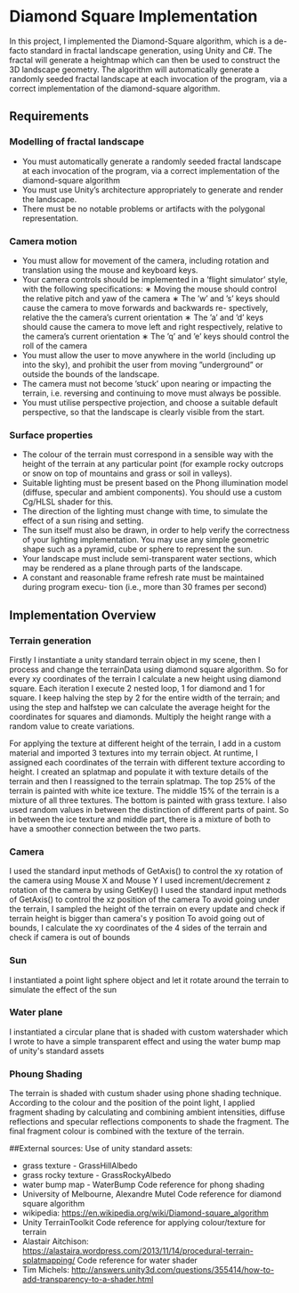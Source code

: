 # Diamond Square Implementation

In this project, I implemented the Diamond-Square algorithm, which is a de-facto standard in fractal landscape generation, using Unity and C#. The fractal will generate a heightmap which can then be used to construct the 3D landscape geometry. The algorithm will automatically generate a randomly seeded fractal landscape at each invocation of the program, via a correct implementation of the diamond-square algorithm.

## Requirements

### Modelling of fractal landscape
- You must automatically generate a randomly seeded fractal landscape at each invocation of the program, via a correct implementation of the diamond-square algorithm
- You must use Unity’s architecture appropriately to generate and render the landscape.
- There must be no notable problems or artifacts with the polygonal representation.
### Camera motion
- You must allow for movement of the camera, including rotation and translation using the mouse and keyboard keys.
- Your camera controls should be implemented in a ’flight simulator’ style, with the following specifications:
∗ Moving the mouse should control the relative pitch and yaw of the camera
∗ The ’w’ and ’s’ keys should cause the camera to move forwards and backwards re-
spectively, relative the the camera’s current orientation
∗ The ’a’ and ’d’ keys should cause the camera to move left and right respectively, relative to the camera’s current orientation
∗ The ’q’ and ’e’ keys should control the roll of the camera
- You must allow the user to move anywhere in the world (including up into the sky), and
prohibit the user from moving ”underground” or outside the bounds of the landscape.
- The camera must not become ’stuck’ upon nearing or impacting the terrain, i.e. reversing and continuing to move must always be possible.
- You must utilise perspective projection, and choose a suitable default perspective, so that the landscape is clearly visible from the start.
### Surface properties
- The colour of the terrain must correspond in a sensible way with the height of the terrain at any particular point (for example rocky outcrops or snow on top of mountains and grass or soil in valleys).
- Suitable lighting must be present based on the Phong illumination model (diffuse, specular and ambient components). You should use a custom Cg/HLSL shader for this.
- The direction of the lighting must change with time, to simulate the effect of a sun rising and setting.
- The sun itself must also be drawn, in order to help verify the correctness of your lighting implementation. You may use any simple geometric shape such as a pyramid, cube or sphere to represent the sun.
- Your landscape must include semi-transparent water sections, which may be rendered as a plane through parts of the landscape.
- A constant and reasonable frame refresh rate must be maintained during program execu- tion (i.e., more than 30 frames per second)

## Implementation Overview

### Terrain generation
Firstly I instantiate a unity standard terrain object in my scene, then I process and change the terrainData using diamond square algorithm. So for every xy coordinates of the terrain I calculate a new height using diamond square. Each iteration I execute 2 nested loop, 1 for diamond and 1 for square. I keep halving the step by 2 for the entire width of the terrain; and using the step and halfstep we can calculate the average height for the coordinates for squares and diamonds. Multiply the height range with a random value to create variations.

For applying the texture at different height of the terrain, I add in a custom material and imported 3 textures into my terrain object. At runtime, I assigned each coordinates of the terrain with different texture according to height. I created an splatmap and populate it with texture details of the terrain and then I reassigned to the terrain splatmap. The top 25% of the terrain is painted with white ice texture. The middle 15% of the terrain is a mixture of all three textures. The bottom is painted with grass texture. I also used random values in between the distinction of different parts of paint. So in between the ice texture and middle part, there is a mixture of both to have a smoother connection between the two parts.

### Camera
I used the standard input methods of GetAxis() to control the xy rotation of the camera using Mouse X and Mouse Y
I used increment/decrement z rotation of the camera by using GetKey()
I used the standard input methods of GetAxis() to control the xz position of the camera
To avoid going under the terrain, I sampled the height of the terrain on every update and check if terrain height is bigger than camera's y position
To avoid going out of bounds, I calculate the xy coordinates of the 4 sides of the terrain and check if camera is out of bounds

### Sun
I instantiated a point light sphere object and let it rotate around the terrain to simulate the effect of the sun 
### Water plane
I instantiated a circular plane that is shaded with custom watershader which I wrote to have a simple transparent effect and using the water bump map of unity's standard assets
### Phoung Shading
The terrain is shaded with custum shader using phone shading technique. According to the colour and the position of the point light, I applied fragment shading by calculating and combining ambient intensities, diffuse reflections and specular reflections components to shade the fragment. The final fragment colour is combined with the texture of the terrain.

##External sources:
Use of unity standard assets:
- grass texture - GrassHillAlbedo
- grass rocky texture - GrassRockyAlbedo
- water bump map - WaterBump
Code reference for phong shading
- University of Melbourne, Alexandre Mutel
Code reference for diamond square algorithm
- wikipedia: https://en.wikipedia.org/wiki/Diamond-square_algorithm
- Unity TerrainToolkit
Code reference for applying colour/texture for terrain
- Alastair Aitchison: https://alastaira.wordpress.com/2013/11/14/procedural-terrain-splatmapping/
Code reference for water shader
- Tim Michels: http://answers.unity3d.com/questions/355414/how-to-add-transparency-to-a-shader.html
